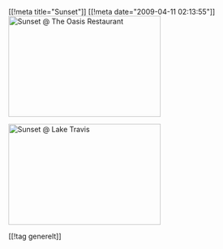 [[!meta  title="Sunset"]]
[[!meta  date="2009-04-11 02:13:55"]]
<img src="http://pjatt.net/images/2009/04/_mg_3887-300x199.jpg" alt="Sunset @ The Oasis Restaurant" title="Sunset @ The Oasis Restaurant" width="300" height="199" class="aligncenter size-medium wp-image-842"  />


<img src="http://pjatt.net/images/2009/04/_mg_4061-300x199.jpg" alt="Sunset @ Lake Travis" title="Sunset @ Lake Travis" width="300" height="199" class="aligncenter size-medium wp-image-843"  />

[[!tag  generelt]]